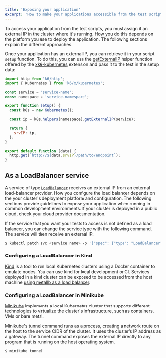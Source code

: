 ```yaml
---
title: 'Exposing your application'
excerpt: 'How to make your applications accessible from the test scripts.'
---
```


To access your application from the test scripts, you must assign it an external IP in the cluster where it's running.
How you do this depends on the platform you use to deploy the application.
The following sections explain the different approaches.

Once your application has an external IP, you can retrieve it in your script `setup` function.
To do this, you can use the [getExternalIP](https://github.com/grafana/xk6-kubernetes#helpers) helper function offered by the [xk6-kubernetes](https://github.com/grafana/xk6-kubernetes) extension and pass it to the test in the setup data:

```javascript
import http from 'k6/http';
import { Kubernetes } from 'k6/x/kubernetes';

const service = 'service-name';
const namespace = 'service-namespace';

export function setup() {
  const k8s = new Kubernetes();

  const ip = k8s.helpers(namespace).getExternalIP(service);

  return {
    srvIP: ip,
  };
}

export default function (data) {
  http.get(`http://${data.srvIP}/path/to/endpoint`);
}
```

## As a LoadBalancer service

A service of type [`LoadBalancer`](https://kubernetes.io/docs/tasks/access-application-cluster/create-external-load-balancer/) receives an external IP from an external load-balancer provider.
How you configure the load balancer depends on the your cluster's deployment platform and configuration.
The following sections provide guidelines to expose your application when running in common development environments.
If your cluster is deployed in a public cloud, check your cloud provider documentation.

If the service that you want your tests to access is not defined as a load balancer, you can change the service type with the following command. The service will then receive an external IP.

```bash
$ kubectl patch svc <service name> -p '{"spec": {"type": "LoadBalancer"}}'
```


### Configuring a LoadBalancer in Kind

[Kind](https://kind.sigs.k8s.io/) is a tool to run local Kubernetes clusters using a Docker container to emulate nodes.
You can use kind for local development or CI.
Services deployed in a kind cluster can be exposed to be accessed from the host machine [using metallb as a load balancer](https://kind.sigs.k8s.io/docs/user/loadbalancer).

### Configuring a LoadBalancer in Minikube

[Minikube](https://github.com/kubernetes/minikube) implements a local Kubernetes cluster that supports different technologies to virtualize the cluster's infrastructure, such as containers, VMs or bare metal.

Minikube's tunnel command runs as a process, creating a network route on the host to the service CIDR of the cluster.
It uses the cluster’s IP address as a gateway. The tunnel command exposes the external IP directly to any program that is running on the host operating system.

```console
$ minikube tunnel
```